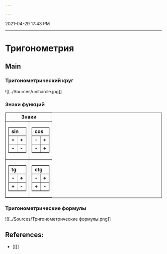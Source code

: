 ```yaml
---

---
```


2021-04-29 17:43 PM
***

# Тригонометрия
## Main
### Тригонометрический круг

![[../Sources/unitcircle.jpg]]
### Знаки функций
<table border="1"><tbody><tr><td style="text-align: center;" colspan="2"><strong>Знаки</strong></td></tr><tr><td style="text-align: center;"><table border="1"><tbody><tr><td colspan="2"><strong>sin</strong></td></tr><tr><td><strong>+</strong></td><td><strong>+</strong></td></tr><tr><td><strong>-</strong></td><td><strong>-</strong></td></tr></tbody></table></td><td style="text-align: center;"><table border="1"><tbody><tr><td colspan="2"><strong>cos</strong></td></tr><tr><td><strong>-</strong></td><td><strong>+</strong></td></tr><tr><td><strong>-</strong></td><td><strong>+</strong></td></tr></tbody></table></td></tr><tr><td style="text-align: center;"><table border="1"><tbody><tr><td colspan="2"><strong>tg</strong></td></tr><tr><td><strong>-</strong></td><td><strong>+</strong></td></tr><tr><td><strong>+</strong></td><td><strong>-</strong></td></tr></tbody></table></td><td style="text-align: center;"><table border="1"><tbody><tr><td colspan="2"><strong>ctg</strong></td></tr><tr><td><strong>-</strong></td><td><strong>+</strong></td></tr><tr><td><strong>+</strong></td><td><strong>-</strong></td></tr></tbody></table></td></tr></tbody></table>

### Тригонометрические формулы
![[../Sources/Тригонометрические формулы.png]]
## References:
- [[]]